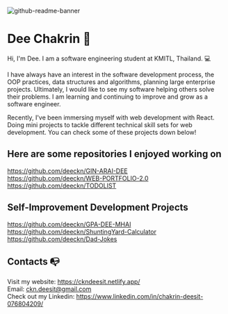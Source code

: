 ![github-readme-banner](https://user-images.githubusercontent.com/40157947/173883174-73b4d457-cc92-466f-b699-b51c508f7753.png)

# Dee Chakrin 👋
Hi, I'm Dee. I am a software engineering student at KMITL, Thailand. 💻

I have always have an interest in the software development process, the OOP practices, data structures and algorithms, planning large enterprise projects. Ultimately, I would like to see my software helping others solve their problems. I am learning and continuing to improve and grow as a software engineer.

Recently, I've been immersing myself with web development with React. Doing mini projects to tackle different technical skill sets for web development. You can check some of these projects down below!

## Here are some repositories I enjoyed working on
https://github.com/deeckn/GIN-ARAI-DEE \
https://github.com/deeckn/WEB-PORTFOLIO-2.0 \
https://github.com/deeckn/TODOLIST

## Self-Improvement Development Projects
https://github.com/deeckn/GPA-DEE-MHAI \
https://github.com/deeckn/ShuntingYard-Calculator \
https://github.com/deeckn/Dad-Jokes

## Contacts 📭
Visit my website: https://ckndeesit.netlify.app/ \
Email: ckn.deesit@gmail.com\
Check out my Linkedin: https://www.linkedin.com/in/chakrin-deesit-076804209/
